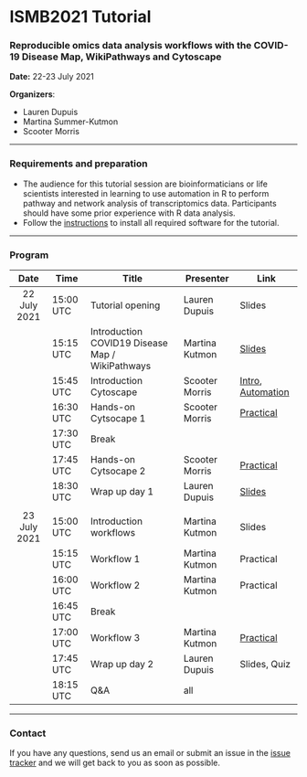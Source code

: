 # ISMB2021 Tutorial
### Reproducible omics data analysis workflows with the COVID-19 Disease Map, WikiPathways and Cytoscape

**Date:** 22-23 July 2021

**Organizers**: 
* Lauren Dupuis
* Martina Summer-Kutmon
* Scooter Morris

<hr/>

### Requirements and preparation
* The audience for this tutorial session are bioinformaticians or life scientists interested in learning to use automation in R to perform pathway and network analysis of transcriptomics data. Participants should have some prior experience with R data analysis.
* Follow the [instructions](materials/Preparation_Instructions.md) to install all required software for the tutorial.

<hr/>

### Program

| Date | Time | Title | Presenter | Link |
|:----:|------|-------|------|------|
| 22 July 2021 | 15:00 UTC | Tutorial opening | Lauren Dupuis | Slides |
|  | 15:15 UTC | Introduction COVID19 Disease Map / WikiPathways | Martina Kutmon | [Slides](https://docs.google.com/presentation/d/1BQ3oVJ-k1Ax8afJTQewArIHfBFilPvXal_P198BuTs8) |
|  | 15:45 UTC | Introduction Cytoscape  | Scooter Morris | [Intro](https://cytoscape.org/cytoscape-tutorials/presentations/intro-cytoscape-2021-ismb.html), [Automation](https://cytoscape.org/cytoscape-tutorials/presentations/intro-automation-2021-ismb.html) |
|  | 16:30 UTC | Hands-on Cytsocape 1 | Scooter Morris | [Practical](practical/cytoscape1.md) |
|  | 17:30 UTC | Break | |  |
|  | 17:45 UTC | Hands-on Cytsocape 2 | Scooter Morris | [Practical](practical/cytoscape2.md) |
|  | 18:30 UTC | Wrap up day 1 | Lauren Dupuis | [Slides](presentations/Wrap-up.pdf) |
| | | | | |
| 23 July 2021 | 15:00 UTC | Introduction workflows | Martina Kutmon | Slides |
|  | 15:15 UTC | Workflow 1 | Martina Kutmon | Practical<!--[Practical](practical/workflow1.md)--> |
|  | 16:00 UTC | Workflow 2 | Martina Kutmon | Practical<!--[Practical](practical/workflow2.md)--> |
|  | 16:45 UTC | Break | |  |
|  | 17:00 UTC | Workflow 3 | Martina Kutmon | [Practical](practical/workflow3.md) |
|  | 17:45 UTC | Wrap up day 2 | Lauren Dupuis | Slides, Quiz |
|  | 18:15 UTC | Q&A | all | |

<hr/>

### Contact

If you have any questions, send us an email or submit an issue in the [issue tracker](https://github.com/BIGCAT-COVID19/ISMB2021-workshop/issues) and we will get back to you as soon as possible.

